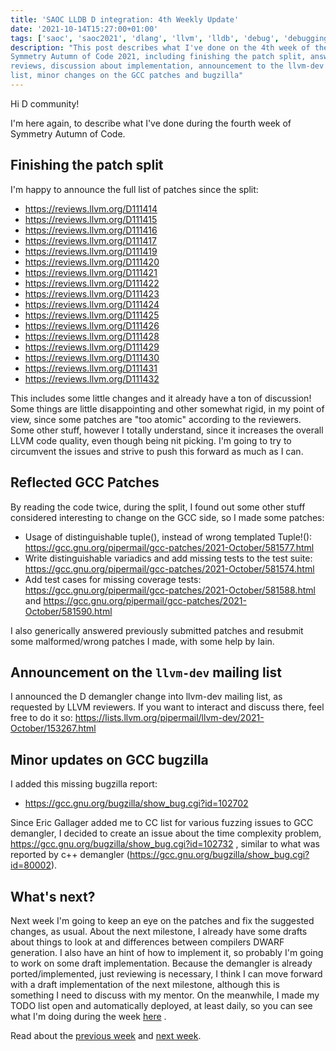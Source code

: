 ```yaml
---
title: 'SAOC LLDB D integration: 4th Weekly Update'
date: '2021-10-14T15:27:00+01:00'
tags: ['saoc', 'saoc2021', 'dlang', 'llvm', 'lldb', 'debug', 'debugging']
description: "This post describes what I've done on the 4th week of the
Symmetry Autumn of Code 2021, including finishing the patch split, answering
reviews, discussion about implementation, announcement to the llvm-dev mailing
list, minor changes on the GCC patches and bugzilla"
---
```


Hi D community!

I'm here again, to describe what I've done during the fourth week of Symmetry
Autumn of Code.

## Finishing the patch split

I'm happy to announce the full list of patches since the split:

- https://reviews.llvm.org/D111414
- https://reviews.llvm.org/D111415
- https://reviews.llvm.org/D111416
- https://reviews.llvm.org/D111417
- https://reviews.llvm.org/D111419
- https://reviews.llvm.org/D111420
- https://reviews.llvm.org/D111421
- https://reviews.llvm.org/D111422
- https://reviews.llvm.org/D111423
- https://reviews.llvm.org/D111424
- https://reviews.llvm.org/D111425
- https://reviews.llvm.org/D111426
- https://reviews.llvm.org/D111428
- https://reviews.llvm.org/D111429
- https://reviews.llvm.org/D111430
- https://reviews.llvm.org/D111431
- https://reviews.llvm.org/D111432

This includes some little changes and it already have a ton of discussion! Some
things are little disappointing and other somewhat rigid, in my point of view,
since some patches are "too atomic" according to the reviewers. Some other
stuff, however I totally understand, since it increases the overall LLVM code
quality, even though being nit picking. I'm going to try to circumvent the
issues and strive to push this forward as much as I can.

## Reflected GCC Patches

By reading the code twice, during the split, I found out some other stuff
considered interesting to change on the GCC side, so I made some patches:

- Usage of distinguishable tuple(), instead of wrong templated Tuple!():
  https://gcc.gnu.org/pipermail/gcc-patches/2021-October/581577.html
- Write distinguishable variadics and add missing tests to the test suite:
  https://gcc.gnu.org/pipermail/gcc-patches/2021-October/581574.html
- Add test cases for missing coverage tests:
  https://gcc.gnu.org/pipermail/gcc-patches/2021-October/581588.html and
  https://gcc.gnu.org/pipermail/gcc-patches/2021-October/581590.html

I also generically answered previously submitted patches and resubmit some
malformed/wrong patches I made, with some help by Iain.

## Announcement on the `llvm-dev` mailing list

I announced the D demangler change into llvm-dev mailing list, as requested by
LLVM reviewers. If you want to interact and discuss there, feel free to do it
so: https://lists.llvm.org/pipermail/llvm-dev/2021-October/153267.html

## Minor updates on GCC bugzilla

I added this missing bugzilla report:
- https://gcc.gnu.org/bugzilla/show_bug.cgi?id=102702

Since Eric Gallager added me to CC list for various fuzzing issues to GCC
demangler, I decided to create an issue about the time complexity problem,
https://gcc.gnu.org/bugzilla/show_bug.cgi?id=102732 , similar to what was
reported by c++ demangler (https://gcc.gnu.org/bugzilla/show_bug.cgi?id=80002).

## What's next?

Next week I'm going to keep an eye on the patches and fix the suggested
changes, as usual. About the next milestone, I already have some drafts about
things to look at and differences between compilers DWARF generation. I also
have an hint of how to implement it, so probably I'm going to work on some
draft implementation. Because the demangler is already ported/implemented, just
reviewing is necessary, I think I can move forward with a draft implementation
of the next milestone, although this is something I need to discuss with my
mentor. On the meanwhile, I made my TODO list open and automatically deployed,
at least daily, so you can see what I'm doing during the week
[here](tasks.lsferreira.net) .

Read about the [previous week](../d-saoc-2021-03/) and [next
week](../d-saoc-2021-05/).
